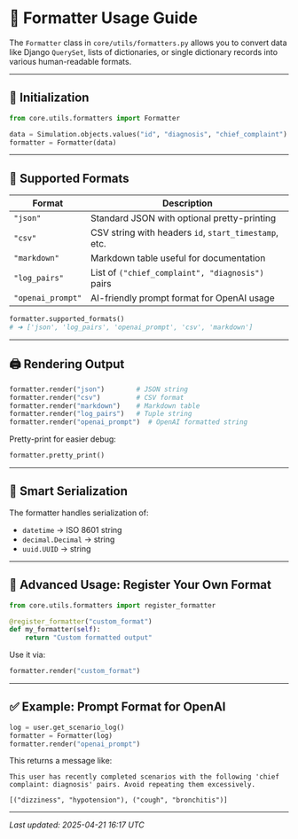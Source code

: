 # 📘 Formatter Usage Guide

The `Formatter` class in `core/utils/formatters.py` allows you to convert data like Django `QuerySet`, lists of dictionaries, or single dictionary records into various human-readable formats.

---

## 🔧 Initialization

```python
from core.utils.formatters import Formatter

data = Simulation.objects.values("id", "diagnosis", "chief_complaint")
formatter = Formatter(data)
```

---

## 🎯 Supported Formats

| Format           | Description                                                        |
|------------------|--------------------------------------------------------------------|
| `"json"`         | Standard JSON with optional pretty-printing                        |
| `"csv"`          | CSV string with headers `id`, `start_timestamp`, etc.              |
| `"markdown"`     | Markdown table useful for documentation                            |
| `"log_pairs"`    | List of `("chief_complaint", "diagnosis")` pairs                   |
| `"openai_prompt"`| AI-friendly prompt format for OpenAI usage                         |

```python
formatter.supported_formats()
# ➜ ['json', 'log_pairs', 'openai_prompt', 'csv', 'markdown']
```

---

## 🖨 Rendering Output

```python
formatter.render("json")        # JSON string
formatter.render("csv")         # CSV format
formatter.render("markdown")    # Markdown table
formatter.render("log_pairs")   # Tuple string
formatter.render("openai_prompt")  # OpenAI formatted string
```

Pretty-print for easier debug:

```python
formatter.pretty_print()
```

---

## 🧠 Smart Serialization

The formatter handles serialization of:

- `datetime` → ISO 8601 string
- `decimal.Decimal` → string
- `uuid.UUID` → string

---

## 🧱 Advanced Usage: Register Your Own Format

```python
from core.utils.formatters import register_formatter

@register_formatter("custom_format")
def my_formatter(self):
    return "Custom formatted output"
```

Use it via:

```python
formatter.render("custom_format")
```

---

## ✅ Example: Prompt Format for OpenAI

```python
log = user.get_scenario_log()
formatter = Formatter(log)
formatter.render("openai_prompt")
```

This returns a message like:

```
This user has recently completed scenarios with the following 'chief complaint: diagnosis' pairs. Avoid repeating them excessively.

[("dizziness", "hypotension"), ("cough", "bronchitis")]
```

---

_Last updated: 2025-04-21 16:17 UTC_